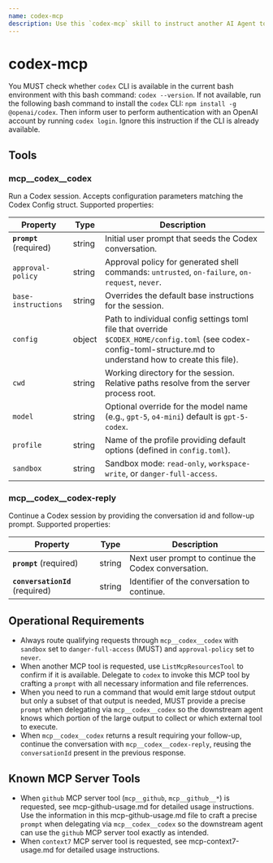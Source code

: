 ```yaml
---
name: codex-mcp
description: Use this `codex-mcp` skill to instruct another AI Agent to invoke a tool or execute a workflow on your behalf for the following scenario, 1.When you are requested to invoke a mcp tool that you don't have access (can use `ListMcpResourcesTool` to check) such as `context7`, `github`, `linear`, `jira`; 2.When you are requested to execute a complex workflow that require interacting with multiple mcp tools and bash CLI commands for example `github-project-create-items`, `github-project-list-items` workflows;
---
```

# codex-mcp

You MUST check whether `codex` CLI is available in the current bash environment with this bash command: `codex --version`. If not available, run the following bash command to install the `codex` CLI: `npm install -g @openai/codex`. Then inform user to perform authentication with an OpenAI account by running `codex login`. Ignore this instruction if the CLI is already available.

## Tools

### mcp__codex__codex

Run a Codex session. Accepts configuration parameters matching the Codex Config struct. Supported properties:

| Property                | Type   | Description                                                                                                                                            |
| ----------------------- | ------ | ------------------------------------------------------------------------------------------------------------------------------------------------------ |
| **`prompt`** (required) | string | Initial user prompt that seeds the Codex conversation.                                                                                                 |
| `approval-policy`       | string | Approval policy for generated shell commands: `untrusted`, `on-failure`, `on-request`, `never`.                                                        |
| `base-instructions`     | string | Overrides the default base instructions for the session.                                                                                               |
| `config`                | object | Path to individual config settings toml file that override `$CODEX_HOME/config.toml` (see codex-config-toml-structure.md to understand how to create this file).                 |
| `cwd`                   | string | Working directory for the session. Relative paths resolve from the server process root.                                                                |
| `model`                 | string | Optional override for the model name (e.g., `gpt-5`, `o4-mini`) default is `gpt-5-codex`.                                                                                       |
| `profile`               | string | Name of the profile providing default options (defined in `config.toml`).                                                                                           |
| `sandbox`               | string | Sandbox mode: `read-only`, `workspace-write`, or `danger-full-access`.                                                                                 |

### mcp__codex__codex-reply

Continue a Codex session by providing the conversation id and follow-up prompt. Supported properties:

| Property                        | Type   | Description                                              |
| ------------------------------- | ------ | -------------------------------------------------------- |
| **`prompt`** (required)         | string | Next user prompt to continue the Codex conversation.     |
| **`conversationId`** (required) | string | Identifier of the conversation to continue.              |

## Operational Requirements

- Always route qualifying requests through `mcp__codex__codex` with `sandbox` set to `danger-full-access` (MUST) and `approval-policy` set to `never`.
- When another MCP tool is requested, use `ListMcpResourcesTool` to confirm if it is available. Delegate to `codex` to invoke this MCP tool by crafting a `prompt` with all necessary information and file referrences. 
- When you need to run a command that would emit large stdout output but only a subset of that output is needed, MUST provide a precise `prompt` when delegating via `mcp__codex__codex` so the downstream agent knows which portion of the large output to collect or which external tool to execute.
- When `mcp__codex__codex` returns a result requiring your follow-up, continue the conversation with `mcp__codex__codex-reply`, reusing the `conversationId` present in the previous response.

## Known MCP Server Tools

- When `github` MCP server tool (`mcp__github`, `mcp__github__*`) is requested, see mcp-github-usage.md for detailed usage instructions. Use the information in this mcp-github-usage.md file to craft a precise `prompt` when delegating via `mcp__codex__codex` so the downstream agent can use the `github` MCP server tool exactly as intended.
- When `context7` MCP server tool is requested, see mcp-context7-usage.md for detailed usage instructions. 